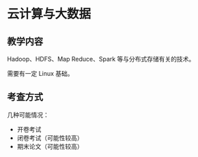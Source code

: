 # 云计算与大数据

## 教学内容

Hadoop、HDFS、Map Reduce、Spark 等与分布式存储有关的技术。

需要有一定 Linux 基础。

## 考查方式

几种可能情况：

- 开卷考试
- 闭卷考试（可能性较高）
- 期末论文（可能性较高）
